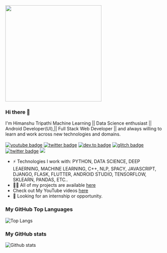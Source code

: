 <img src="https://media.giphy.com/media/p4NLw3I4U0idi/giphy.gif" width="300">

### Hi there 👋
I'm Himanshu Tripathi Machine Learning || Data Science enthusiast || Android Developer(UI),|| Full Stack Web Developer || and always willing to learn and work across new technologies and domains. <br/> <br/>
[![youtube badge](https://img.shields.io/badge/youtube-HimanshuTripathi-%23FF0000?style=flat&logo=youtube)](https://www.youtube.com/c/himanshutripathi)
[![twitter badge](https://img.shields.io/badge/twitter-@iam_himanshu0-%231FA1F1?style=flat&logo=twitter&logoColor=white)](https://twitter.com/iam_himanshu0)
[![dev.to badge](https://img.shields.io/badge/linkedin-iamhimanshu0-%230177B5?style=flat&logo=linkedin)](https://www.linkedin.com/in/iamhimanshu0)
[![glitch badge](https://img.shields.io/badge/facebook-iamhimanshu0-%23FF0000?style=flat&logo=facebook)](https://www.facebook.com/iamhimanshu0)
[![twitter badge](https://img.shields.io/badge/instagram-@iamhimanshu0-%23E4415F?style=flat&logo=instagram&logoColor=white)](https://www.instagram.com/iamhimanshu0)
![](https://komarev.com/ghpvc/?username=iamhimanshu0&color=brightgreen&style=flat)

- ⚡️ Technologies I work with: PYTHON, DATA SCIENCE, DEEP LEAERNING, MACHINE LEARNING, C++, NLP, SPACY, JAVASCRIPT, DJANGO, FLASK, FLUTTER, ANDROID STUDIO, TENSORFLOW, SKLEARN, PANDAS, ETC..
- 👨‍💻 All of my projects are available  [here](https://github.com/iamhimanshu?tab=repositories)
- Check out My YouTube videos [here](https://www.youtube.com/c/himanshutripathi)
- 👯 Looking for an internship or opportunity.

### My GitHub Top Languages 
![Top Langs](https://github-readme-stats.vercel.app/api/top-langs/?username=iamhimanshu0&hide=css,html)
### My GitHub stats
![Github stats](https://github-readme-stats.vercel.app/api?username=iamhimanshu0&show_icons=true)

<!--
**iamhimanshu0/iamhimanshu0** is a ✨ _special_ ✨ repository because its `README.md` (this file) appears on your GitHub profile.

Here are some ideas to get you started:

- 🔭 I’m currently working on ...
- 🌱 I’m currently learning ...
- 👯 I’m looking to collaborate on ...
- 🤔 I’m looking for help with ...
- 💬 Ask me about ...
- 📫 How to reach me: ...
- 😄 Pronouns: ...
- ⚡ Fun fact: ...
-->
